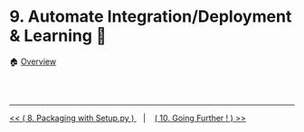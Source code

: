 # 9. Automate Integration/Deployment & Learning :robot: 

:house: [Overview](../../README.md)




<br>
<br>

---


[ << ( 8. Packaging with Setup.py ) ](../chapters/chapter_8.md) &nbsp;&nbsp; |  &nbsp;&nbsp;  [ ( 10. Going Further ! ) >>](../chapters/chapter_10.md)  
 
 